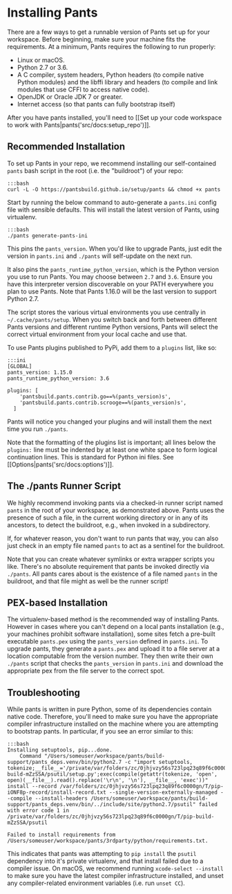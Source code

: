 Installing Pants
================

There are a few ways to get a runnable version of Pants set up for your workspace. Before
beginning, make sure your machine fits the requirements. At a minimum, Pants requires the following to run properly:

* Linux or macOS.
* Python 2.7 or 3.6.
* A C compiler, system headers, Python headers (to compile native Python modules) and the libffi
  library and headers (to compile and link modules that use CFFI to access native code).
* OpenJDK or Oracle JDK 7 or greater.
* Internet access (so that pants can fully bootstrap itself)

After you have pants installed, you'll need to
[[Set up your code workspace to work with Pants|pants('src/docs:setup_repo')]].

Recommended Installation
------------------------

To set up Pants in your repo, we recommend installing our self-contained `pants` bash script
in the root (i.e. the "buildroot") of your repo:

    :::bash
    curl -L -O https://pantsbuild.github.io/setup/pants && chmod +x pants

Start by running the below command to auto-generate a `pants.ini` config file with sensible defaults. This will install the latest version of Pants, using virtualenv.

    :::bash
    ./pants generate-pants-ini

This pins the `pants_version`. When you'd like to upgrade Pants, just edit the version in `pants.ini` and `./pants` will self-update on the next run.

It also pins the `pants_runtime_python_version`, which is the Python version you use to run Pants. You may choose between `2.7` and `3.6`. Ensure you have this interpreter version discoverable on your PATH everywhere you plan to use Pants. Note that Pants 1.16.0 will be the last version to support Python 2.7.

The script stores the various virtual environments you use centrally in
`~/.cache/pants/setup`. When you switch back and forth between different Pants versions
and different runtime Python versions, Pants will select the correct virtual environment
from your local cache and use that.

To use Pants plugins published to PyPi, add them to a `plugins` list, like so:

    :::ini
    [GLOBAL]
    pants_version: 1.15.0
    pants_runtime_python_version: 3.6

    plugins: [
        'pantsbuild.pants.contrib.go==%(pants_version)s',
        'pantsbuild.pants.contrib.scrooge==%(pants_version)s',
      ]

Pants will notice you changed your plugins and will install them the next time you run `./pants`.

Note that the formatting of the plugins list is important; all lines below the `plugins:` line must be
indented by at least one white space to form logical continuation lines. This is standard for Python
ini files. See [[Options|pants('src/docs:options')]].

The ./pants Runner Script
-------------------------

We highly recommend invoking pants via a checked-in runner script named `pants` in the
root of your workspace, as demonstrated above.  Pants uses the presence of such a file, in the
current working directory or in any of its ancestors, to detect the buildroot, e.g., when
invoked in a subdirectory.

If, for whatever reason, you don't want to run pants that way, you can also just check in an
empty file named `pants` to act as a sentinel for the buildroot.

Note that you can create whatever symlinks or extra wrapper scripts you like.  There's no absolute
requirement that pants be invoked directly via `./pants`.  All pants cares about is the existence
of a file named `pants` in the buildroot, and that file might as well be the runner script!

PEX-based Installation
----------------------
The virtualenv-based method is the recommended way of installing Pants.
However in cases where you can't depend on a local pants installation (e.g., your machines
prohibit software installation), some sites fetch a pre-built executable `pants.pex` using
the `pants_version` defined in `pants.ini`.  To upgrade pants, they generate a `pants.pex`
and upload it to a file server at a location computable  from the version number.
They then write their own `./pants` script that checks the `pants_version` in
`pants.ini` and download the appropriate pex from the file server to the correct spot.

Troubleshooting
---------------

While pants is written in pure Python, some of its dependencies contain native code. Therefore,
you'll need to make sure you have the appropriate compiler infrastructure installed on the machine
where you are attempting to bootstrap pants. In particular, if you see an error similar to this:

    :::bash
    Installing setuptools, pip...done.
        Command "/Users/someuser/workspace/pants/build-support/pants_deps.venv/bin/python2.7 -c "import setuptools, tokenize;__file__='/private/var/folders/zc/0jhjvzy56s723lpq23q89f6c0000gn/T/pip-build-mZzSSA/psutil/setup.py';exec(compile(getattr(tokenize, 'open', open)(__file__).read().replace('\r\n', '\n'), __file__, 'exec'))" install --record /var/folders/zc/0jhjvzy56s723lpq23q89f6c0000gn/T/pip-iONF8p-record/install-record.txt --single-version-externally-managed --compile --install-headers /Users/someuser/workspace/pants/build-support/pants_deps.venv/bin/../include/site/python2.7/psutil" failed with error code 1 in /private/var/folders/zc/0jhjvzy56s723lpq23q89f6c0000gn/T/pip-build-mZzSSA/psutil

    Failed to install requirements from /Users/someuser/workspace/pants/3rdparty/python/requirements.txt.

This indicates that pants was attempting to `pip install` the `psutil` dependency into it's private
virtualenv, and that install failed due to a compiler issue. On macOS, we recommend running
`xcode-select --install` to make sure you have the latest compiler infrastructure installed, and
unset any compiler-related environment variables (i.e. run `unset CC`).
